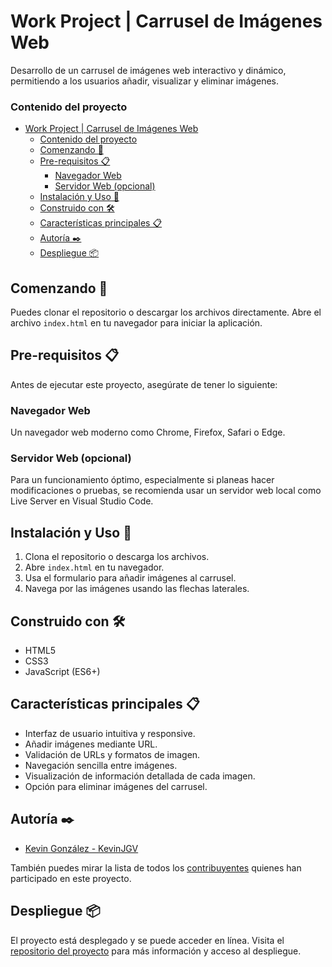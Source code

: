 # Work Project | Carrusel de Imágenes Web
Desarrollo de un carrusel de imágenes web interactivo y dinámico, permitiendo a los usuarios añadir, visualizar y eliminar imágenes.

### Contenido del proyecto
- [Work Project | Carrusel de Imágenes Web](#work-project--carrusel-de-imágenes-web)
    - [Contenido del proyecto](#contenido-del-proyecto)
  - [Comenzando 🚀](#comenzando-)
  - [Pre-requisitos 📋](#pre-requisitos-)
    - [Navegador Web](#navegador-web)
    - [Servidor Web (opcional)](#servidor-web-opcional)
  - [Instalación y Uso 🔧](#instalación-y-uso-)
  - [Construido con 🛠️](#construido-con-️)
  - [Características principales 📋](#características-principales-)
  - [Autoría ✒️](#autoría-️)
  - [Despliegue 📦](#despliegue-)

## Comenzando 🚀
Puedes clonar el repositorio o descargar los archivos directamente. Abre el archivo `index.html` en tu navegador para iniciar la aplicación.

## Pre-requisitos 📋
Antes de ejecutar este proyecto, asegúrate de tener lo siguiente:

### Navegador Web
Un navegador web moderno como Chrome, Firefox, Safari o Edge.

### Servidor Web (opcional)
Para un funcionamiento óptimo, especialmente si planeas hacer modificaciones o pruebas, se recomienda usar un servidor web local como Live Server en Visual Studio Code.

## Instalación y Uso 🔧
1. Clona el repositorio o descarga los archivos.
2. Abre `index.html` en tu navegador.
3. Usa el formulario para añadir imágenes al carrusel.
4. Navega por las imágenes usando las flechas laterales.

## Construido con 🛠️
- HTML5
- CSS3
- JavaScript (ES6+)

## Características principales 📋
- Interfaz de usuario intuitiva y responsive.
- Añadir imágenes mediante URL.
- Validación de URLs y formatos de imagen.
- Navegación sencilla entre imágenes.
- Visualización de información detallada de cada imagen.
- Opción para eliminar imágenes del carrusel.

## Autoría ✒️
* [Kevin González - KevinJGV](https://github.com/KevinJGV)

También puedes mirar la lista de todos los [contribuyentes](https://github.com/KevinJGV/Work-Project-images_carrousel/graphs/contributors) quienes han participado en este proyecto.

## Despliegue 📦
El proyecto está desplegado y se puede acceder en línea. Visita el [repositorio del proyecto](https://github.com/KevinJGV/Work-Project-images_carrousel) para más información y acceso al despliegue.
